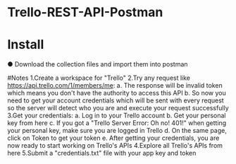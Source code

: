 # Trello-REST-API-Postman
# Install
● Download the collection files and import them into postman

#Notes
1.Create a workspace for "Trello"
2.Try any request like https://api.trello.com/1/members/me:
  a. The response will be invalid token which means you don't have the authority to access this API
  b. So now you need to get your account credentials which will be sent with every request so the server will detect who you are and execute your request successfully
3.Get your credentials:
  a. Log in to your Trello account
  b. Get your personal key from here
  c. If you got a "Trello Server Error: Oh no! 401!" when getting your personal key, make sure you are logged in Trello
  d. On the same page, click on Token to get your token
  e. After getting your credentials, you are now ready to start working on Trello's APIs
4.Explore all Trello's APIs from here
5.Submit a "credentials.txt" file with your app key and token
